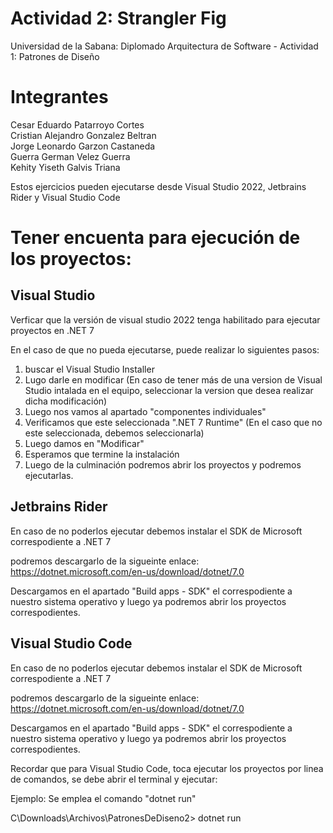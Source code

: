 # Actividad 2: Strangler Fig
Universidad de la Sabana: Diplomado Arquitectura de Software - Actividad 1: Patrones de Diseño

# Integrantes
Cesar Eduardo Patarroyo Cortes <br>
Cristian Alejandro Gonzalez Beltran<br>
Jorge Leonardo Garzon Castaneda<br>
Guerra German Velez Guerra<br>
Kehity Yiseth Galvis Triana<br>


Estos ejercicios pueden ejecutarse desde Visual Studio 2022, Jetbrains Rider y Visual Studio Code

# Tener encuenta para ejecución de los proyectos:

## Visual Studio
Verficar que la versión de visual studio 2022 tenga habilitado para ejecutar proyectos en .NET 7

En el caso de que no pueda ejecutarse, puede realizar lo siguientes pasos:

1. buscar el Visual Studio Installer
3. Lugo darle en modificar (En caso de tener más de una version de Visual Studio intalada en el equipo, seleccionar la version que desea realizar dicha modificación)
4. Luego nos vamos al apartado "componentes individuales"
5. Verificamos que este seleccionada ".NET 7 Runtime" (En el caso que no este seleccionada, debemos seleccionarla)
6. Luego damos en "Modificar"
7. Esperamos que termine la instalación
8. Luego de la culminación podremos abrir los proyectos y podremos ejecutarlas.

## Jetbrains Rider 
En caso de no poderlos ejecutar debemos instalar el SDK de Microsoft correspodiente a .NET 7

podremos descargarlo de la sigueinte enlace: https://dotnet.microsoft.com/en-us/download/dotnet/7.0

Descargamos en el apartado "Build apps - SDK" el correspodiente a nuestro sistema operativo y luego ya podremos abrir los proyectos correspodientes.

## Visual Studio Code
En caso de no poderlos ejecutar debemos instalar el SDK de Microsoft correspodiente a .NET 7

podremos descargarlo de la sigueinte enlace: https://dotnet.microsoft.com/en-us/download/dotnet/7.0

Descargamos en el apartado "Build apps - SDK" el correspodiente a nuestro sistema operativo y luego ya podremos abrir los proyectos correspodientes.

Recordar que para Visual Studio Code, toca ejecutar los proyectos por linea de comandos, se debe abrir el terminal y ejecutar:

Ejemplo: Se emplea el comando "dotnet run"

C\Downloads\Archivos\PatronesDeDiseno2> dotnet run




